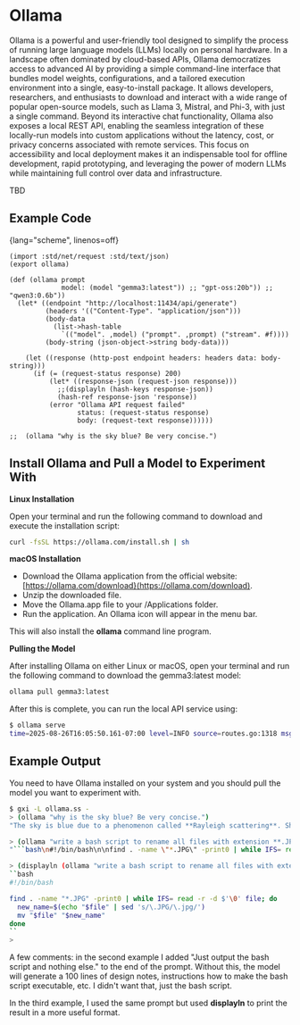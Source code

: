 # Ollama

Ollama is a powerful and user-friendly tool designed to simplify the process of running large language models (LLMs) locally on personal hardware. In a landscape often dominated by cloud-based APIs, Ollama democratizes access to advanced AI by providing a simple command-line interface that bundles model weights, configurations, and a tailored execution environment into a single, easy-to-install package. It allows developers, researchers, and enthusiasts to download and interact with a wide range of popular open-source models, such as Llama 3, Mistral, and Phi-3, with just a single command. Beyond its interactive chat functionality, Ollama also exposes a local REST API, enabling the seamless integration of these locally-run models into custom applications without the latency, cost, or privacy concerns associated with remote services. This focus on accessibility and local deployment makes it an indispensable tool for offline development, rapid prototyping, and leveraging the power of modern LLMs while maintaining full control over data and infrastructure.

TBD

## Example Code

{lang="scheme", linenos=off}
```
(import :std/net/request :std/text/json)
(export ollama)

(def (ollama prompt
             model: (model "gemma3:latest")) ;; "gpt-oss:20b")) ;; "qwen3:0.6b"))
  (let* ((endpoint "http://localhost:11434/api/generate")
         (headers '(("Content-Type". "application/json")))
         (body-data 
           (list->hash-table
             `(("model". ,model) ("prompt". ,prompt) ("stream". #f))))
         (body-string (json-object->string body-data)))

    (let ((response (http-post endpoint headers: headers data: body-string)))
      (if (= (request-status response) 200)
          (let* ((response-json (request-json response)))
            ;;(displayln (hash-keys response-json))
            (hash-ref response-json 'response))
          (error "Ollama API request failed"
                 status: (request-status response)
                 body: (request-text response))))))

;;  (ollama "why is the sky blue? Be very concise.")
```

## Install Ollama and Pull a Model to Experiment With

**Linux Installation**

Open your terminal and run the following command to download and execute the installation script:

```bash
curl -fsSL https://ollama.com/install.sh | sh
```

**macOS Installation**

- Download the Ollama application from the official website: [https://ollama.com/download}(https://ollama.com/download).
- Unzip the downloaded file.
- Move the Ollama.app file to your /Applications folder.
- Run the application. An Ollama icon will appear in the menu bar.

This will also install the **ollama** command line program.

**Pulling the Model**

After installing Ollama on either Linux or macOS, open your terminal and run the following command to download the gemma3:latest model:

```bash
ollama pull gemma3:latest
```

After this is complete, you can run the local  API service using:

```bash
$ ollama serve
time=2025-08-26T16:05:50.161-07:00 level=INFO source=routes.go:1318 msg="server config" env="map[HTTPS_PROXY: HTTP_PROXY: NO_PROXY: OLLAMA_CONTEXT_LENGTH:4096 OLLAMA_DEBUG:INFO OLLAMA_FLASH_ATTENTION:false OLLAMA_GPU_OVERHEAD:0 OLLAMA_HOST:http://127.0.0.1:11434 OLLAMA_KEEP_ALIVE:5m0s OLLAMA_KV_CACHE_TYPE: OLLAMA_LLM_LIBRARY: OLLAMA_LOAD_TIMEOUT:5m0s OLLAMA_MAX_LOADED_MODELS:0 OLLAMA_MAX_QUEUE:512 OLLAMA_MODELS:/Users/markw/.ollama/models OLLAMA_MULTIUSER_CACHE:false OLLAMA_NEW_ENGINE:false OLLAMA_NEW_ESTIMATES:false OLLAMA_NOHISTORY:false OLLAMA_NOPRUNE:false OLLAMA_NUM_PARALLEL:1 OLLAMA_ORIGINS:[http://localhost https://localhost http://localhost:* https://localhost:* http://127.0.0.1
```

## Example Output

You need to have Ollama installed on your system and you should pull the model you want to experiment with. 

```bash
$ gxi -L ollama.ss -
> (ollama "why is the sky blue? Be very concise.")
"The sky is blue due to a phenomenon called **Rayleigh scattering**. Shorter wavelengths of light (like blue) are scattered more by the Earth's atmosphere, making the sky appear blue to our eyes."

> (ollama "write a bash script to rename all files with extension **.JPG** to **.jpg**. Just output the bash script and nothing else.")
"```bash\n#!/bin/bash\n\nfind . -name \"*.JPG\" -print0 | while IFS= read -r -d $'\\0' file; do\n  new_name=$(echo \"$file\" | sed 's/\\.JPG/.jpg/')\n  mv \"$file\" \"$new_name\"\ndone\n```\n"

> (displayln (ollama "write a bash script to rename all files with extension **.JPG** to **.jpg**. Just output the bash script and nothing else."))
``bash
#!/bin/bash

find . -name "*.JPG" -print0 | while IFS= read -r -d $'\0' file; do
  new_name=$(echo "$file" | sed 's/\.JPG/\.jpg/')
  mv "$file" "$new_name"
done
``
>
```

A few comments: in the second example I added "Just output the bash script and nothing else." to the end of the prompt. Without this, the model will generate a 100 lines of design notes, instructions how to make the bash script executable, etc. I didn't want that, just the bash script.

In the third example, I used the same prompt but used **displayln** to print the result in a more useful format.
